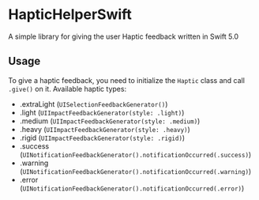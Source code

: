 # HapticHelperSwift

A simple library for giving the user Haptic feedback written in Swift 5.0

## Usage
To give a haptic feedback, you need to initialize the `Haptic` class and call `.give()` on it.
Available haptic types: 
* .extraLight (`UISelectionFeedbackGenerator()`)
* .light (`UIImpactFeedbackGenerator(style: .light)`)
* .medium (`UIImpactFeedbackGenerator(style: .medium)`)
* .heavy (`UIImpactFeedbackGenerator(style: .heavy)`)
* .rigid (`UIImpactFeedbackGenerator(style: .rigid)`)
* .success (`UINotificationFeedbackGenerator().notificationOccurred(.success)`)
* .warning (`UINotificationFeedbackGenerator().notificationOccurred(.warning)`)
* .error (`UINotificationFeedbackGenerator().notificationOccurred(.error)`)
